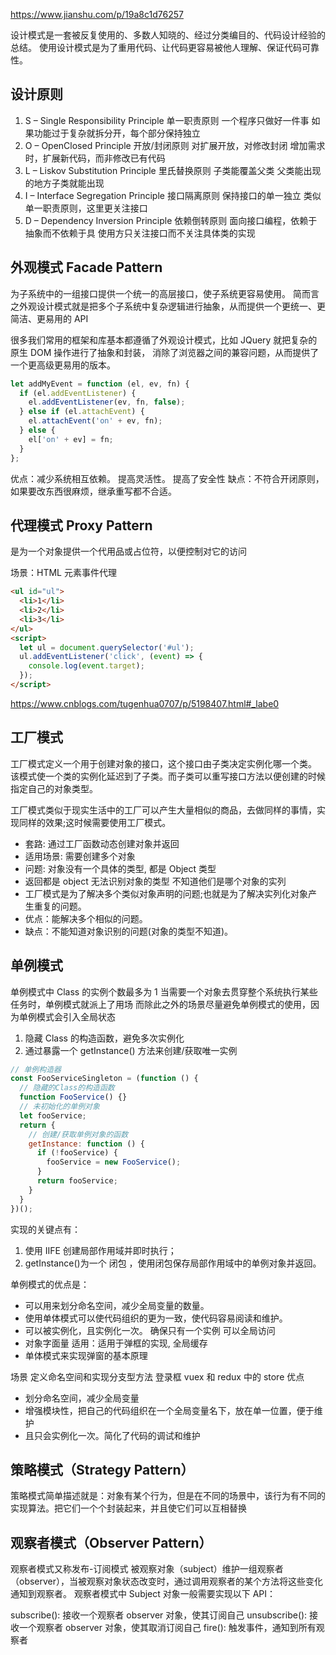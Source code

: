 https://www.jianshu.com/p/19a8c1d76257

设计模式是一套被反复使用的、多数人知晓的、经过分类编目的、代码设计经验的总结。
使用设计模式是为了重用代码、让代码更容易被他人理解、保证代码可靠性。

## 设计原则

1. S – Single Responsibility Principle 单一职责原则
   一个程序只做好一件事
   如果功能过于复杂就拆分开，每个部分保持独立
2. O – OpenClosed Principle 开放/封闭原则
   对扩展开放，对修改封闭
   增加需求时，扩展新代码，而非修改已有代码
3. L – Liskov Substitution Principle 里氏替换原则
   子类能覆盖父类
   父类能出现的地方子类就能出现
4. I – Interface Segregation Principle 接口隔离原则
   保持接口的单一独立
   类似单一职责原则，这里更关注接口
5. D – Dependency Inversion Principle 依赖倒转原则
   面向接口编程，依赖于抽象而不依赖于具
   使用方只关注接口而不关注具体类的实现

## 外观模式 Facade Pattern

为子系统中的一组接口提供一个统一的高层接口，使子系统更容易使用。
简而言之外观设计模式就是把多个子系统中复杂逻辑进行抽象，从而提供一个更统一、更简洁、更易用的 API

很多我们常用的框架和库基本都遵循了外观设计模式，比如
JQuery 就把复杂的原生 DOM 操作进行了抽象和封装，
消除了浏览器之间的兼容问题，从而提供了一个更高级更易用的版本。

```js
let addMyEvent = function (el, ev, fn) {
  if (el.addEventListener) {
    el.addEventListener(ev, fn, false);
  } else if (el.attachEvent) {
    el.attachEvent('on' + ev, fn);
  } else {
    el['on' + ev] = fn;
  }
};
```

优点：减少系统相互依赖。 提高灵活性。 提高了安全性
缺点：不符合开闭原则，如果要改东西很麻烦，继承重写都不合适。

## 代理模式 Proxy Pattern

是为一个对象提供一个代用品或占位符，以便控制对它的访问

场景：HTML 元素事件代理

```html
<ul id="ul">
  <li>1</li>
  <li>2</li>
  <li>3</li>
</ul>
<script>
  let ul = document.querySelector('#ul');
  ul.addEventListener('click', (event) => {
    console.log(event.target);
  });
</script>
```

https://www.cnblogs.com/tugenhua0707/p/5198407.html#_labe0

## 工厂模式

工厂模式定义一个用于创建对象的接口，这个接口由子类决定实例化哪一个类。
该模式使一个类的实例化延迟到了子类。而子类可以重写接口方法以便创建的时候指定自己的对象类型。

工厂模式类似于现实生活中的工厂可以产生大量相似的商品，去做同样的事情，实现同样的效果;这时候需要使用工厂模式。

- 套路: 通过工厂函数动态创建对象并返回
- 适用场景: 需要创建多个对象
- 问题: 对象没有一个具体的类型, 都是 Object 类型
- 返回都是 object 无法识别对象的类型 不知道他们是哪个对象的实列
- 工厂模式是为了解决多个类似对象声明的问题;也就是为了解决实列化对象产生重复的问题。
- 优点：能解决多个相似的问题。
- 缺点：不能知道对象识别的问题(对象的类型不知道)。

## 单例模式

单例模式中 Class 的实例个数最多为 1 当需要一个对象去贯穿整个系统执行某些任务时，单例模式就派上了用场
而除此之外的场景尽量避免单例模式的使用，因为单例模式会引入全局状态

1. 隐藏 Class 的构造函数，避免多次实例化
2. 通过暴露一个 getInstance() 方法来创建/获取唯一实例

```JavaScript
// 单例构造器
const FooServiceSingleton = (function () {
  // 隐藏的Class的构造函数
  function FooService() {}
  // 未初始化的单例对象
  let fooService;
  return {
    // 创建/获取单例对象的函数
    getInstance: function () {
      if (!fooService) {
        fooService = new FooService();
      }
      return fooService;
    }
  }
})();
```

实现的关键点有：

1. 使用 IIFE 创建局部作用域并即时执行；
2. getInstance()为一个 闭包 ，使用闭包保存局部作用域中的单例对象并返回。

单例模式的优点是：

- 可以用来划分命名空间，减少全局变量的数量。
- 使用单体模式可以使代码组织的更为一致，使代码容易阅读和维护。
- 可以被实例化，且实例化一次。 确保只有一个实例 可以全局访问
- 对象字面量 适用：适用于弹框的实现, 全局缓存
- 单体模式来实现弹窗的基本原理

场景
定义命名空间和实现分支型方法 登录框 vuex 和 redux 中的 store
优点

- 划分命名空间，减少全局变量
- 增强模块性，把自己的代码组织在一个全局变量名下，放在单一位置，便于维护
- 且只会实例化一次。简化了代码的调试和维护

## 策略模式（Strategy Pattern）

策略模式简单描述就是：对象有某个行为，但是在不同的场景中，该行为有不同的实现算法。把它们一个个封装起来，并且使它们可以互相替换

## 观察者模式（Observer Pattern）

观察者模式又称发布-订阅模式 被观察对象（subject）维护一组观察者（observer），当被观察对象状态改变时，通过调用观察者的某个方法将这些变化通知到观察者。
观察者模式中 Subject 对象一般需要实现以下 API：

subscribe(): 接收一个观察者 observer 对象，使其订阅自己
unsubscribe(): 接收一个观察者 observer 对象，使其取消订阅自己
fire(): 触发事件，通知到所有观察者
